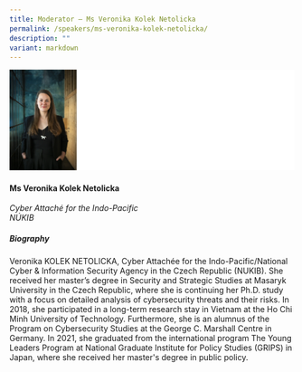 ```yaml
---
title: Moderator – Ms Veronika Kolek Netolicka
permalink: /speakers/ms-veronika-kolek-netolicka/
description: ""
variant: markdown
---
```

![](/images/2023%20Speakers/veronika%20kolek%20netolicka.png)

#### **Ms Veronika Kolek Netolicka**

*Cyber Attaché for the Indo-Pacific <br>
NÚKIB*


##### **Biography**
Veronika KOLEK NETOLICKA, Cyber Attachée for the Indo-Pacific/National Cyber &amp; Information Security Agency in the Czech Republic (NUKIB). She received her master’s degree in Security and Strategic Studies at Masaryk University in the Czech Republic, where she is continuing her Ph.D. study with a focus on detailed analysis of cybersecurity threats and their risks. In 2018, she participated in a long-term research stay in Vietnam at the Ho Chi Minh University of Technology. Furthermore, she is an alumnus of the Program on Cybersecurity Studies at the George C. Marshall Centre in Germany. In 2021, she graduated from the international program The Young Leaders Program at National Graduate Institute for Policy Studies (GRIPS) in Japan, where she received her master's degree in public policy.